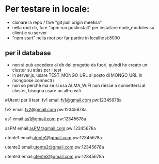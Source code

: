 # Per testare in locale:
- clonare la repo / fare "git pull origin meetisa"
- nella root dir, fare "npm run postinstall" per installare node_modules su client e su server
- "npm start" nella root per far partire in localhost:8000

## per il database
- non si può accedere al db del progetto da fuori, quindi ho creato un cluster su atlas per i test
- in server.js, usare TEST_MONGO_URL al posto di MONGO_URL in mongoose.connect()
- non so perchè ma se si usa ALMA_WIFI non riesce a connettersi al cluster, bisogna usare un altro wifi


#Utenti per il test:
fv1
  email:fv1@gmail.com
  pw:12345678a
  
fv2
  email:fv2@gmail.com
  pw:12345678a
  
as1
  email:as1@gmail.com
  pw:12345678a
  
asPM
  email:asPM@gmail.com
  pw:12345678a
  
utente1
  email:utente1@gmail.com
  pw:12345678a

utente2
  email:utente2@gmail.com
  pw:12345678a

utente3
email:utente3@gmail.com
pw:12345678a
